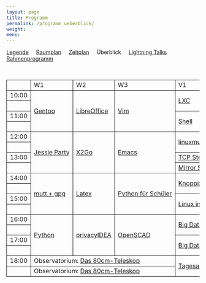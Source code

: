 ```yaml
---
layout: page
title: Programm
permalink: /programm_ueberblick/
weight: 
menu: 
---
```

<style type="text/css">
table {
border-collapse:collapse;
}
table td{
border:1px solid #000000;
padding-left:  8px;
padding-right: 8px;
}
</style>

<a href="../programm_legende">Legende</a>&nbsp;&nbsp;&nbsp;&nbsp;
<a href="../programm_raumplan/">Raumplan</a>&nbsp;&nbsp;&nbsp;&nbsp;
<a href="../programm_zeitplan/">Zeitplan</a>&nbsp;&nbsp;&nbsp;&nbsp;
Überblick&nbsp;&nbsp;&nbsp;&nbsp;
<a href="../programm_lightning_talks">Lightning Talks</a>&nbsp;&nbsp;&nbsp;&nbsp;
<a href="../programm_rahmen">Rahmenprogramm</a>

<br />

<table>

<tr><td></td><td>W1</td><td>W2</td><td>W3</td><td>V1</td><td>V2</td><td>V3</td><td>V4</td><td></td></tr>

<tr><td>10:00</td>
<td rowspan="4"><a class="work" href="../programm/schmidt_stockmayer-gentoo">Gentoo</a></td>
<td rowspan="4"><a class="work" href="../programm/krug-libreoffice">LibreOffice</a></td>
<td rowspan="4"><a class="work" href="../programm/zimmer-vim">Vim</a></td>
<td rowspan="2"><a class="talk" href="../programm/brauner-lxc">LXC</a></td>
<td rowspan="2"><a class="talk" href="../programm/schiele-nixos">NixOS</a></td>
<td>            <a class="talk" href="../programm/uebele-bitcoin">Bitcoin</a></td>
<td rowspan="2"><a class="talk" href="../programm/schroeder-tex">TeX</a></td>
<td>10:00</td></tr>

<tr><td></td>
<td>            <a class="talk" href="../programm/weissensel-fish">fish</a></td>
<td></td></tr>

<tr><td>11:00</td>
<td rowspan="2"><a class="talk" href="../programm/koenig-bash">Shell</a></td>
<td rowspan="2"><a class="talk" href="../programm/guckes-muttgpg1">mutt&nbsp;+&nbsp;gpg</a></td>
<td>            <a class="talk" href="../programm/genannt-sshkey_distribution">sshkeydistribution</a></td>
<td rowspan="2"><a class="talk" href="../programm/engelmann-lyx">LyX</a></td>
<td>11:00</td></tr>

<tr><td>&nbsp;</td>
<td rowspan="7"><a class="light" href="../programm_lightning_talks">Lightning Talks</a></td>
<td></td></tr>

<tr><td>12:00</td>
<td rowspan="4"><a class="work" href="../programm/mundt_nachbauer-jessie_party">Jessie&nbsp;Party</a></td>
<td rowspan="4"><a class="work" href="../programm/graesing-x2go">X2Go</a></td>
<td rowspan="4"><a class="work" href="../programm/waelde-emacs">Emacs</a></td>
<td rowspan="2"><a class="talk" href="../programm/schiebel-linuxmuster">linuxmuster.net</a></td>
<td rowspan="2"><a class="talk" href="../programm/kockler-puppet1">Puppet&nbsp;I</a></td>
<td>            <a class="talk" href="../programm/imme-latex_verein">LaTeX&nbsp;im&nbsp;Verein</a></td>
<td>12:00</td></tr>

<tr><td></td>
<td>            <a class="talk" href="../programm/hofmann-lug_berlin">lug.berlin</a></td>
<td></td></tr>

<tr><td>13:00</td>
<td>            <a class="talk" href="../programm/seidel-tcp_stealth">TCP&nbsp;Stealth</a></td>
<td rowspan="2"><a class="talk" href="../programm/gietz-openldap">OpenLDAP</a></td>
<td rowspan="2"><a class="talk" href="../programm/pfeifle-pandoc">Dokumenten-KungFoo</a></td>
<td>13:00</td></tr>

<tr><td></td>
<td>            <a class="talk" href="../programm/reber-mirrorserver">Mirror&nbsp;Server</a></td>
<td></td></tr>

<tr><td>14:00</td>
<td rowspan="4"><a class="work" href="../programm/guckes-muttgpg2">mutt&nbsp;+&nbsp;gpg</a></td>
<td rowspan="4"><a class="work" href="../programm/nagel-latex">Latex</a></td>
<td rowspan="4"><a class="work" href="../programm/blechschmidt-python_schueler">Python&nbsp;f&uuml;r&nbsp;Sch&uuml;ler</a></td>
<td rowspan="2"><a class="talk" href="../programm/knopper-knoppix_raspi">Knoppix&nbsp;auf&nbsp;RasPi</a></td>
<td rowspan="2"><a class="talk" href="../programm/kockler-puppet2">Puppet&nbsp;II</a></td>
<td rowspan="2"><a class="talk" href="../programm/dinges-blender">Blender</a></td>
<td>14:00</td></tr>

<tr><td>&nbsp;</td>
<td></td></tr>

<tr><td>15:00</td>
<td rowspan="2"><a class="talk" href="../programm/gantikow-verkehrte_welt">Linux&nbsp;im&nbsp;HPC</a></td>


<td rowspan="2"><a class="talk" href="../programm/imme-latex_verein">steganography</a></td>

<td>            <a class="talk" href="../programm/kuestner_strohmaier-wueste_welle">Wüste&nbsp;Welle</a></td>
<td rowspan="2"><a class="talk" href="../programm/mundt-apt_install">apt&nbsp;install</a></td>
<td>15:00</td></tr>

<tr><td>&nbsp;</td>
<td>            <a class="talk" href="../programm/klaeren-computermuseum">Computermuseum</a></td>
<td></td></tr>

<tr><td>16:00</td>
<td rowspan="4"><a class="work" href="../programm/hrenka-python">Python</a></td>
<td rowspan="4"><a class="work" href="../programm/koelbel-privacyidea">privacyIDEA</a></td>
<td rowspan="4"><a class="work" href="../programm/knopper-openscad">OpenSCAD</a></td>
<td rowspan="2"><a class="talk" href="../programm/flebbe-bigdata1">Big&nbsp;Data&nbsp;I</a></td>
<td>            <a class="talk" href="../programm/behrla-lpic">LPIC</a></td>
<td rowspan="2"><a class="talk" href="../programm/schiele-aktuelles">Aktuelles</a></td>
<td rowspan="2"><a class="talk" href="../programm/pfeifle-pdfkungfoo">PDF-KungFoo</a></td>
<td>16:00</td></tr>

<tr><td>&nbsp;</td>
<td>            <a class="talk" href="../programm/hofmann-surfen">Sicher&nbsp;Surfen</a></td>
<td></td></tr>

<tr><td>17:00</td>
<td rowspan="2"><a class="talk" href="../programm/goetz-bigdata2">Big&nbsp;Data&nbsp;II</a></td>
<td rowspan="2"><a class="talk" href="../programm/blechschmidt-wireshark">Wireshark</a></td>
<td rowspan="2"><a class="talk" href="../programm/wege-rtfl">RTFL</a></td>
<td rowspan="2"><a class="talk" href="../programm/gantikow-elektroschrott">Elektroschrott</a></td>
<td>17:00</td></tr>

<tr><td>&nbsp;</td>
<td></td></tr>

<tr><td>18:00</td>
<td colspan="3">Observatorium: <a class="talk" href="../programm/gottschall-teleskop">Das&nbsp;80cm-Teleskop</a></td>
<td rowspan="2"><a class="talk" href="../programm/koenig-tagesabschluss">Tagesabschluss</a></td>
<td colspan="3" rowspan="2"> </td>
<td>18:00</td></tr>

<tr><td>&nbsp;</td>
<td colspan="3">Observatorium: <a class="talk" href="../programm/gottschall-teleskop">Das&nbsp;80cm-Teleskop</a></td>
<td></td></tr>


<!-- for some reason the next tag (to close the table) won't show up in the end... wtf? -->
</table>
